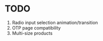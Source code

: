 # TODO
1. Radio input selection animation/transition
2. OTP page compatibility
3. Multi-size products